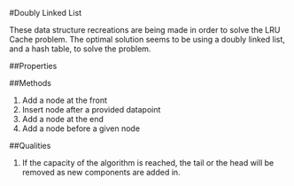 #Doubly Linked List

These data structure recreations are being made in order to solve the LRU Cache problem. 
The optimal solution seems to be using a doubly linked list, and a hash table, to solve the problem.


##Properties

##Methods

  1. Add a node at the front
  2. Insert node after a provided datapoint
  3. Add a node at the end
  4. Add a node before a given node


##Qualities
  1. If the capacity of the algorithm is reached, the tail or the head will be removed as new components are added in.